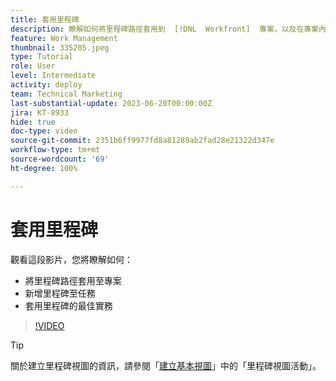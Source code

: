```yaml
---
title: 套用里程碑
description: 瞭解如何將里程碑路徑套用到  [!DNL  Workfront]  專案，以及在專案內將關鍵任務關聯為的里程碑步驟。
feature: Work Management
thumbnail: 335205.jpeg
type: Tutorial
role: User
level: Intermediate
activity: deploy
team: Technical Marketing
last-substantial-update: 2023-06-20T00:00:00Z
jira: KT-8933
hide: true
doc-type: video
source-git-commit: 2351b6ff9977fd8a81289ab2fad28e21322d347e
workflow-type: tm+mt
source-wordcount: '69'
ht-degree: 100%

---
```


# 套用里程碑

觀看這段影片，您將瞭解如何：

* 將里程碑路徑套用至專案
* 新增里程碑至任務
* 套用里程碑的最佳實務

>[!VIDEO](https://video.tv.adobe.com/v/335205/?quality=12&learn=on)

>[!TIP]
>
>關於建立里程碑視圖的資訊，請參閱「[建立基本視圖](https://experienceleague.adobe.com/docs/workfront-learn/tutorials-workfront/reporting/basic-reporting/create-a-basic-view.html?lang=zh-Hant)」中的「里程碑視圖活動」。

